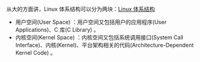 从大的方面讲，Linux 体系结构可以分为两块：[Linux 体系结构](https://img-blog.csdn.net/20170401170616835?watermark/2/text/aHR0cDovL2Jsb2cuY3Nkbi5uZXQvd2VpeGluXzM2Mzk3MTQx/font/5a6L5L2T/fontsize/400/fill/I0JBQkFCMA==/dissolve/70/gravity/SouthEast)

- 用户空间(User Space) ：用户空间又包括用户的应用程序(User Applications)、C 库(C Library) 。
- 内核空间(Kernel Space) ：内核空间又包括系统调用接口(System Call Interface)、内核(Kernel)、平台架构相关的代码(Architecture-Dependent Kernel Code) 。
